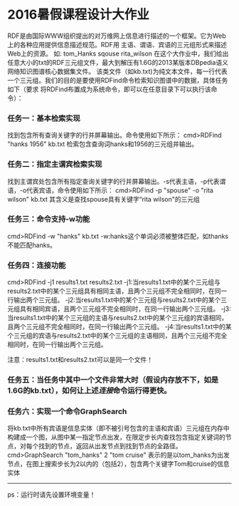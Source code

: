 # 2016暑假课程设计大作业
RDF是由国际WWW组织提出的对万维网上信息进行描述的一个框架。它为Web上的各种应用提供信息描述规范。RDF用
主语、谓语、宾语的三元组形式来描述Web上的资源。
如: tom_Hanks sqouse rita_wilson
在这个大作业中，我们给出任意大小的txt的RDF三元组文件，最大到解压有1.6G的2013某版本DBpedia语义网络知识图谱核心数据集文件。
该类文件（如kb.txt)为纯文本文件，每一行代表一个三元组。我们的目的是要使用RDFind命令检索知识图谱中的数据，具体任务如下（要求
将RDFind布置成为系统命令，即可以在任意目录下可以执行该命令）：
### 任务一：基本检索实现
找到包含所有查询关键字的行并屏幕输出。命令使用如下所示：
cmd>RDFind "hanks 1956" kb.txt
检索包含查询词hanks和1956的三元组并输出。
### 任务二：指定主谓宾检索实现
找到主谓宾处包含所有指定查询关键字的行并屏幕输出。-s代表主语，-p代表谓语，-o代表宾语，命令使用如下所示：
cmd>RDFind -p "spouse" -o "rita wilson" kb.txt
其含义是查找spouse具有关键字“rita wilson"的三元组
### 任务三：命令支持-w功能
cmd>RDFind -w "hanks" kb.txt
-w:hanks这个单词必须被整体匹配，如thanks不能匹配hanks。
### 任务四：连接功能
cmd>RDFind -j1 results1.txt results2.txt
-j1:当results1.txt中的某个三元组与results2.txt中的某个三元组具有相同主语，且两个三元组不完全相同时，在同一行输出两个三元组。
-j2:当results1.txt中的某个三元组与results2.txt中的某个三元组具有相同宾语，且两个三元组不完全相同时，在同一行输出两个三元组。
-j3:当results1.txt中的某个三元组的主语与results2.txt中的某个三元组的宾语相同，且两个三元组不完全相同时，在同一行输出两个三元组。
-j4:当results1.txt中的某个三元组的宾语与results2.txt中的某个三元组的主语相同，且两个三元组不完全相同时，在同一行输出两个三元组。

注意：results1.txt和results2.txt可以是同一个文件！
### 任务五：当任务中其中一个文件非常大时（假设内存放不下，如是1.6G的kb.txt），如何让上述*连接*命令运行得更快。
 
### 任务六：实现一个命令GraphSearch
将kb.txt中所有宾语是信息实体（即不被引号包含的主语和宾语）三元组在内存中构建成一个图，从图中某一指定节点出发，在限定步长内查找包含指定关键词的节点，对每个找到的节点，返回从出发节点到找到节点的全路径。
cmd>GraphSearch "tom_hanks" 2 "tom cruise"
表示的是以tom_hanks为出发节点，在图上搜索步长为2以内的（包括2），包含两个关键字Tom和cruise的信息实体
 
*********************************
ps：运行时请先设置环境变量！







